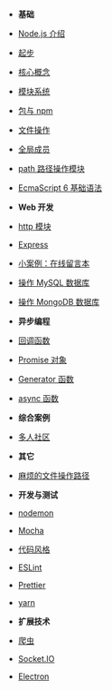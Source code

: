 - **基础**
- [Node.js 介绍](introduction)
- [起步](getting-started)
- [核心概念](architecture)
- [模块系统](module)
- [包与 npm](package-npm.md)
- [文件操作](fs)
- [全局成员](node-globals)
- [path 路径操作模块](./path)
- [EcmaScript 6 基础语法](es6-base.md)
- **Web 开发**
- [http 模块](web)
- [Express](express)
- [小案例：在线留言本](express-guestbook-app)
- [操作 MySQL 数据库](node-mysql)
- [操作 MongoDB 数据库](node-mongodb)
- **异步编程**
- [回调函数](callback)
- [Promise 对象](promise)
- [Generator 函数](generator)
- [async 函数](async)


- **综合案例**
- [多人社区](ithub)




- **其它**
- [麻烦的文件操作路径](node-path)



- **开发与测试**
- [nodemon](nodemon)
- [Mocha](mocha)
- [代码风格](node-code-style)
- [ESLint](eslint)
- [Prettier](prettier)
- [yarn](yarn)



- **扩展技术**
- [爬虫](spider)
- [Socket.IO](socketio)
- [Electron](electron)
